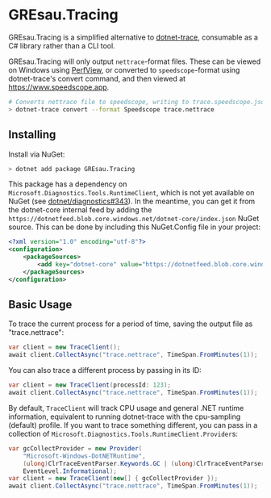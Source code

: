 # GREsau.Tracing
GREsau.Tracing is a simplified alternative to [dotnet-trace](https://github.com/dotnet/diagnostics/blob/master/documentation/dotnet-trace-instructions.md), consumable as a C# library rather than a CLI tool.

GREsau.Tracing will only output `nettrace`-format files. These can be viewed on Windows using [PerfView](https://github.com/microsoft/perfview), or converted to `speedscope`-format using dotnet-trace's convert command, and then viewed at https://www.speedscope.app.
```sh
# Converts nettrace file to speedscope, writing to trace.speedscope.json
> dotnet-trace convert --format Speedscope trace.nettrace
```

## Installing
Install via NuGet:
```sh
> dotnet add package GREsau.Tracing
```

This package has a dependency on `Microsoft.Diagnostics.Tools.RuntimeClient`, which is not yet available on NuGet (see [dotnet/diagnostics#343](https://github.com/dotnet/diagnostics/issues/343)). In the meantime, you can get it from the dotnet-core internal feed by adding the `https://dotnetfeed.blob.core.windows.net/dotnet-core/index.json` NuGet source. This can be done by including this NuGet.Config file in your project:
```xml
<?xml version="1.0" encoding="utf-8"?>
<configuration>
    <packageSources>
        <add key="dotnet-core" value="https://dotnetfeed.blob.core.windows.net/dotnet-core/index.json" />
    </packageSources>
</configuration>
```

## Basic Usage

To trace the current process for a period of time, saving the output file as "trace.nettrace":

```csharp
var client = new TraceClient();
await client.CollectAsync("trace.nettrace", TimeSpan.FromMinutes(1));
```

You can also trace a different process by passing in its ID:

```csharp
var client = new TraceClient(processId: 123);
await client.CollectAsync("trace.nettrace", TimeSpan.FromMinutes(1));
```

By default, `TraceClient` will track CPU usage and general .NET runtime information, equivalent to running dotnet-trace with the cpu-sampling (default) profile. If you want to trace something different, you can pass in a collection of `Microsoft.Diagnostics.Tools.RuntimeClient.Provider`s:

```csharp
var gcCollectProvider = new Provider(
    "Microsoft-Windows-DotNETRuntime",
    (ulong)ClrTraceEventParser.Keywords.GC | (ulong)ClrTraceEventParser.Keywords.Exception,
    EventLevel.Informational);
var client = new TraceClient(new[] { gcCollectProvider });
await client.CollectAsync("trace.nettrace", TimeSpan.FromMinutes(1));
```